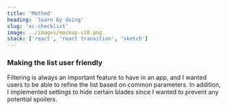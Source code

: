 ```yaml
---
title: 'Method'
heading: 'learn by doing'
slug: 'xc-checklist'
image: ../images/mockup-s10.png
stack: ['react', 'react transition', 'sketch']
---
```


### Making the list user friendly

Filtering is always an important feature to have in an app, and I wanted users to be able to refine the list based on common parameters. In addition, I implemented settings to hide certain blades since I wanted to prevent any potential spoilers.
